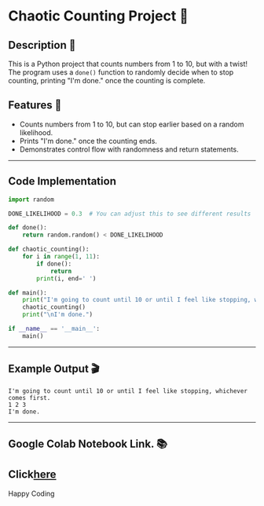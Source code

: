 
# Chaotic Counting Project 🧮

## Description 📜
This is a Python project that counts numbers from 1 to 10, but with a twist! The program uses a `done()` function to randomly decide when to stop counting, printing "I'm done." once the counting is complete.

## Features 🌟
- Counts numbers from 1 to 10, but can stop earlier based on a random likelihood.
- Prints "I'm done." once the counting ends.
- Demonstrates control flow with randomness and return statements.
---
## Code Implementation
```python
import random

DONE_LIKELIHOOD = 0.3  # You can adjust this to see different results

def done():
    return random.random() < DONE_LIKELIHOOD

def chaotic_counting():
    for i in range(1, 11):
        if done():
            return
        print(i, end=' ')

def main():
    print("I'm going to count until 10 or until I feel like stopping, whichever comes first.")
    chaotic_counting()
    print("\nI'm done.")

if __name__ == '__main__':
    main()


```
---
## Example Output 🎬
```
I'm going to count until 10 or until I feel like stopping, whichever comes first.
1 2 3 
I'm done.
```
---

## Google Colab Notebook Link. 📚

Click[here](https://colab.research.google.com/drive/1g8zB2mjiaeakL9Q6KlJNxETlKMQEXMob?usp=sharing)
---
Happy Coding
